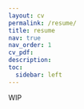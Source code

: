 ```yaml
---
layout: cv
permalink: /resume/
title: resume
nav: true
nav_order: 1
cv_pdf:
description: 
toc:
  sidebar: left
---
```

WIP